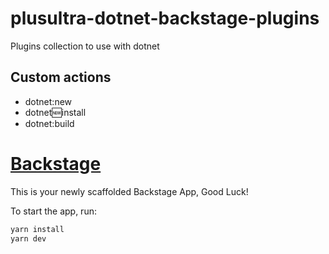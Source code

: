# plusultra-dotnet-backstage-plugins

Plugins collection to use with dotnet

## Custom actions

- dotnet:new
- dotnet:new:install
- dotnet:build

# [Backstage](https://backstage.io)

This is your newly scaffolded Backstage App, Good Luck!

To start the app, run:

```sh
yarn install
yarn dev
```